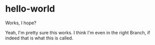 # hello-world
Works, I hope?

Yeah, I'm pretty sure this works.
I think I'm even in the right Branch, if indeed that is what this is called.
